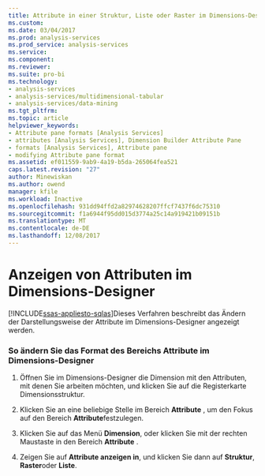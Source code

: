 ```yaml
---
title: Attribute in einer Struktur, Liste oder Raster im Dimensions-Designer anzeigen | Microsoft Docs
ms.custom: 
ms.date: 03/04/2017
ms.prod: analysis-services
ms.prod_service: analysis-services
ms.service: 
ms.component: 
ms.reviewer: 
ms.suite: pro-bi
ms.technology:
- analysis-services
- analysis-services/multidimensional-tabular
- analysis-services/data-mining
ms.tgt_pltfrm: 
ms.topic: article
helpviewer_keywords:
- Attribute pane formats [Analysis Services]
- attributes [Analysis Services], Dimension Builder Attribute Pane
- formats [Analysis Services], Attribute pane
- modifying Attribute pane format
ms.assetid: ef011559-9ab9-4a19-b5da-265064fea521
caps.latest.revision: "27"
author: Minewiskan
ms.author: owend
manager: kfile
ms.workload: Inactive
ms.openlocfilehash: 931dd94ffd2a82974628207ffcf7437f6dc75310
ms.sourcegitcommit: f1a6944f95dd015d3774a25c14a919421b09151b
ms.translationtype: MT
ms.contentlocale: de-DE
ms.lasthandoff: 12/08/2017
---
```

# <a name="view-attributes-in-dimension-designer"></a>Anzeigen von Attributen im Dimensions-Designer
[!INCLUDE[ssas-appliesto-sqlas](../../includes/ssas-appliesto-sqlas.md)]Dieses Verfahren beschreibt das Ändern der Darstellungsweise der Attribute im Dimensions-Designer angezeigt werden.  
  
### <a name="to-change-the-format-of-the-attributes-pane-in-dimension-designer"></a>So ändern Sie das Format des Bereichs Attribute im Dimensions-Designer  
  
1.  Öffnen Sie im Dimensions-Designer die Dimension mit den Attributen, mit denen Sie arbeiten möchten, und klicken Sie auf die Registerkarte Dimensionsstruktur.  
  
2.  Klicken Sie an eine beliebige Stelle im Bereich **Attribute** , um den Fokus auf den Bereich **Attribute**festzulegen.  
  
3.  Klicken Sie auf das Menü **Dimension**, oder klicken Sie mit der rechten Maustaste in den Bereich **Attribute** .  
  
4.  Zeigen Sie auf **Attribute anzeigen in**, und klicken Sie dann auf **Struktur**, **Raster**oder **Liste**.  
  
  
